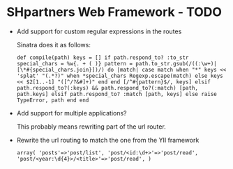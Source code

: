 SHpartners Web Framework - TODO
===============================

* Add support for custom regular expressions in the routes

    Sinatra does it as follows:

    `def compile(path)
      keys = []
      if path.respond_to? :to_str
        special_chars = %w{. + ( )}
        pattern =
          path.to_str.gsub(/((:\w+)|[\*#{special_chars.join}])/) do |match|
            case match
            when "*"
              keys << 'splat'
              "(.*?)"
            when *special_chars
              Regexp.escape(match)
            else
              keys << $2[1..-1]
              "([^/?&#]+)"
            end
          end
        [/^#{pattern}$/, keys]
      elsif path.respond_to?(:keys) && path.respond_to?(:match)
        [path, path.keys]
      elsif path.respond_to? :match
        [path, keys]
      else
        raise TypeError, path
      end
    end`

* Add support for multiple applications?

    This probably means rewriting part of the url router.
    
* Rewrite the url routing to match the one from the YII framework

    `array(
        'posts'=>'post/list',
        'post/<id:\d+>'=>'post/read',
        'post/<year:\d{4}>/<title>'=>'post/read',
    )`